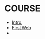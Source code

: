 <div>
<h1>COURSE</h1>

- [Intro.](https://github.com/Nouvellie/django-1st/tree/django/course/01.intro)
- [First Web]()
- []()

</div>